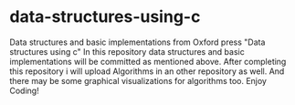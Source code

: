 # data-structures-using-c
Data structures and basic implementations from Oxford press "Data structures using c"
In this repository data structures and basic implementations will be committed as mentioned above. 
After completing this repository i will upload Algorithms in an other repository as well.
And there may be some graphical visualizations for algorithms too. 
Enjoy Coding!
